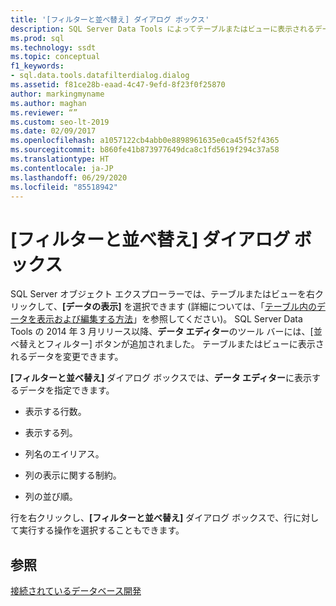 ```yaml
---
title: '[フィルターと並べ替え] ダイアログ ボックス'
description: SQL Server Data Tools によってテーブルまたはビューに表示されるデータを変更する方法について説明します。 行数、並べ替え順序、およびその他の要因を調整する方法を確認します。
ms.prod: sql
ms.technology: ssdt
ms.topic: conceptual
f1_keywords:
- sql.data.tools.datafilterdialog.dialog
ms.assetid: f81ce28b-eaad-4c47-9efd-8f23f0f25870
author: markingmyname
ms.author: maghan
ms.reviewer: “”
ms.custom: seo-lt-2019
ms.date: 02/09/2017
ms.openlocfilehash: a1057122cb4abb0e8898961635e0ca45f52f4365
ms.sourcegitcommit: b860fe41b873977649dca8c1fd5619f294c37a58
ms.translationtype: HT
ms.contentlocale: ja-JP
ms.lasthandoff: 06/29/2020
ms.locfileid: "85518942"
---
```

# <a name="filter-and-sort-dialog-box"></a>[フィルターと並べ替え] ダイアログ ボックス

SQL Server オブジェクト エクスプローラーでは、テーブルまたはビューを右クリックして、**[データの表示]** を選択できます (詳細については、「[テーブル内のデータを表示および編集する方法](../ssdt/how-to-view-and-edit-data-in-a-table.md)」を参照してください)。 SQL Server Data Tools の 2014 年 3 月リリース以降、**データ エディター**のツール バーには、[並べ替えとフィルター] ボタンが追加されました。 テーブルまたはビューに表示されるデータを変更できます。  
  
**[フィルターと並べ替え]** ダイアログ ボックスでは、**データ エディター**に表示するデータを指定できます。  
  
-   表示する行数。  
  
-   表示する列。  
  
-   列名のエイリアス。  
  
-   列の表示に関する制約。  
  
-   列の並び順。  
  
行を右クリックし、**[フィルターと並べ替え]** ダイアログ ボックスで、行に対して実行する操作を選択することもできます。  
  
## <a name="see-also"></a>参照  
[接続されているデータベース開発](../ssdt/connected-database-development.md)  
  
